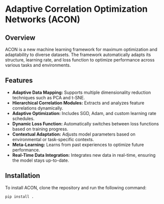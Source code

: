 # Adaptive Correlation Optimization Networks (ACON)

## Overview
ACON is a new machine learning framework for maximum optimization and adaptability to diverse datasets. The framework automatically adapts its structure, learning rate, and loss function to optimize performance across various tasks and environments.

## Features
- **Adaptive Data Mapping:** Supports multiple dimensionality reduction techniques such as PCA and t-SNE.
- **Hierarchical Correlation Modules:** Extracts and analyzes feature correlations dynamically.
- **Adaptive Optimization:** Includes SGD, Adam, and custom learning rate schedules.
- **Dynamic Loss Function:** Automatically switches between loss functions based on training progress.
- **Contextual Adaptation:** Adjusts model parameters based on environmental or task-specific contexts.
- **Meta-Learning:** Learns from past experiences to optimize future performance.
- **Real-Time Data Integration:** Integrates new data in real-time, ensuring the model stays up-to-date.

## Installation
To install ACON, clone the repository and run the following command:

```bash
pip install .
